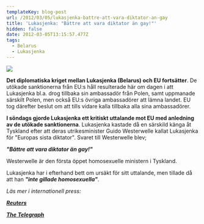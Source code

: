 ```yaml
---
templateKey: blog-post
url: /2012/03/05/lukasjenka-battre-att-vara-diktator-an-gay
title: 'Lukasjenka: "Bättre att vara diktator än gay!"'
hidden: false
date: 2012-03-05T13:15:57.477Z
tags:
  - Belarus
  - Lukasjenka
---
```


![](/uploads/r-lukashenk-dictator-gay-large570.jpg)

**Det diplomatiska kriget mellan Lukasjenka (Belarus) och EU fortsätter**. De utökade sanktionerna från EU:s håll resulterade här om dagen i att Lukasjenka bl.a. drog tillbaka sin ambassadör från Polen, samt uppmanade särskilt Polen, men också EU:s övriga ambassadörer att lämna landet. EU tog därefter beslut om att tills vidare kalla tillbaka alla sina ambassadörer.

**I söndags gjorde Lukasjenka ett kritiskt uttalande mot EU med anledning av de utökade sanktionerna**. Lukasjenka kastade då en särskild känga åt Tyskland efter att deras utrikesminister Guido Westerwelle kallat Lukasjenka för "Europas sista diktator". Svaret till Westerwelle blev;

_**"Bättre att vara diktator än gay!"**_

Westerwelle är den första öppet homosexuelle ministern i Tyskland.

Lukasjenka har i efterhand bett om ursäkt för sitt uttalande, men tillade då att han **_"inte gillade homosexuella"_**.

_Läs mer i internationell press:_

**[_Reuters_](http://www.reuters.com/article/2012/03/04/us-belarus-dicator-idUSTRE8230T320120304)**

**[_The Telegraph_](http://www.telegraph.co.uk/news/worldnews/europe/belarus/9122050/Better-to-be-a-dictator-than-be-gay-declares-Belarus-leader.html)**
